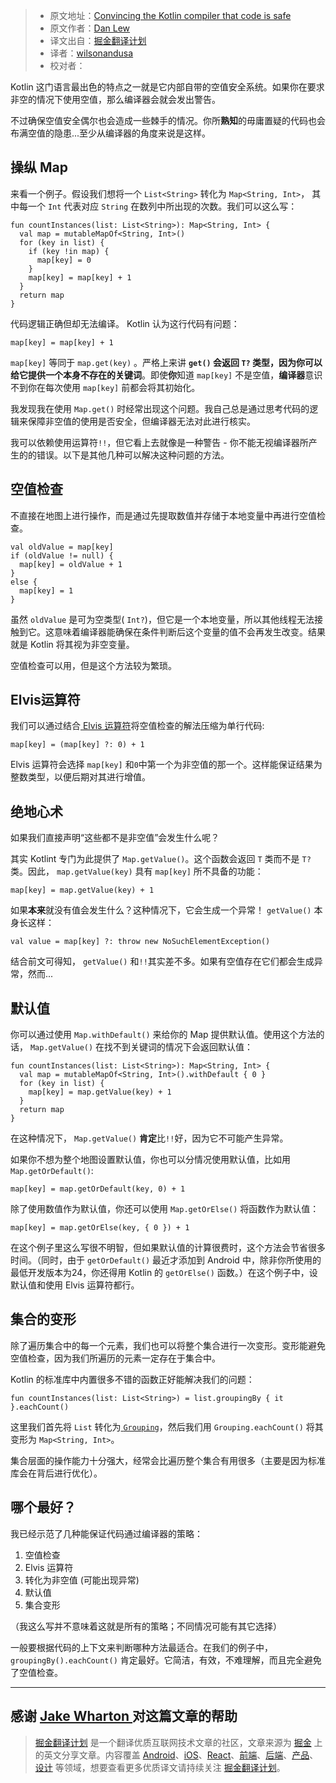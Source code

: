 > * 原文地址：[Convincing the Kotlin compiler that code is safe](http://blog.danlew.net/2017/06/14/convincing-the-kotlin-compiler-that-code-is-safe/)
> * 原文作者：[Dan Lew](http://blog.danlew.net/)
> * 译文出自：[掘金翻译计划](https://github.com/xitu/gold-miner)
> * 译者：[wilsonandusa](https://github.com/wilsonandusa)
> * 校对者：

 Kotlin 这门语言最出色的特点之一就是它内部自带的空值安全系统。如果你在要求非空的情况下使用空值，那么编译器会就会发出警告。

不过确保空值安全偶尔也会造成一些棘手的情况。你所**熟知**的毋庸置疑的代码也会布满空值的隐患...至少从编译器的角度来说是这样。

## 操纵 Map

来看一个例子。假设我们想将一个 `List<String>` 转化为 `Map<String, Int>`， 其中每一个 `Int` 代表对应 `String` 在数列中所出现的次数。我们可以这么写：

    fun countInstances(list: List<String>): Map<String, Int> {
      val map = mutableMapOf<String, Int>()
      for (key in list) {
        if (key !in map) {
          map[key] = 0
        }
        map[key] = map[key] + 1
      }
      return map
    }


代码逻辑正确但却无法编译。 Kotlin 认为这行代码有问题：

    map[key] = map[key] + 1



 `map[key]` 等同于 `map.get(key)` 。严格上来讲 **`get()` 会返回 `T?` 类型，因为你可以给它提供一个本身不存在的关键词**。即使**你**知道 `map[key]` 不是空值，**编译器**意识不到你在每次使用 `map[key]` 前都会将其初始化。

我发现我在使用 `Map.get()` 时经常出现这个问题。我自己总是通过思考代码的逻辑来保障非空值的使用是否安全，但编译器无法对此进行核实。

我可以依赖使用运算符`!!`，但它看上去就像是一种警告 - 你不能无视编译器所产生的的错误。以下是其他几种可以解决这种问题的方法。

## 空值检查

不直接在地图上进行操作，而是通过先提取数值并存储于本地变量中再进行空值检查。

    val oldValue = map[key]
    if (oldValue != null) {
      map[key] = oldValue + 1
    }
    else {
      map[key] = 1
    }

虽然 `oldValue` 是可为空类型( `Int?`)，但它是一个本地变量，所以其他线程无法接触到它。这意味着编译器能确保在条件判断后这个变量的值不会再发生改变。结果就是 Kotlin 将其视为非空变量。

空值检查可以用，但是这个方法较为繁琐。

## Elvis运算符
我们可以通过结合[ Elvis 运算符](https://kotlinlang.org/docs/reference/null-safety.html#elvis-operator)将空值检查的解法压缩为单行代码:

    map[key] = (map[key] ?: 0) + 1


 Elvis 运算符会选择 `map[key]` 和`0`中第一个为非空值的那一个。这样能保证结果为整数类型，以便后期对其进行增值。

## 绝地心术
如果我们直接声明“这些都不是非空值”会发生什么呢？

其实 Kotlint 专门为此提供了 `Map.getValue()`。这个函数会返回 `T` 类而不是 `T?` 类。因此， `map.getValue(key)` 具有 `map[key]` 所不具备的功能：

    map[key] = map.getValue(key) + 1


如果**本来**就没有值会发生什么？这种情况下，它会生成一个异常！ `getValue()` 本身长这样：

    val value = map[key] ?: throw new NoSuchElementException()



结合前文可得知， `getValue()` 和`!!`其实差不多。如果有空值存在它们都会生成异常，然而...

## 默认值

你可以通过使用 `Map.withDefault()` 来给你的 Map 提供默认值。使用这个方法的话， `Map.getValue()` 在找不到关键词的情况下会返回默认值：

    fun countInstances(list: List<String>): Map<String, Int> {
      val map = mutableMapOf<String, Int>().withDefault { 0 }
      for (key in list) {
        map[key] = map.getValue(key) + 1
      }
      return map
    }



在这种情况下， `Map.getValue()` **肯定**比`!!`好，因为它不可能产生异常。

如果你不想为整个地图设置默认值，你也可以分情况使用默认值，比如用 `Map.getOrDefault()`:

    map[key] = map.getOrDefault(key, 0) + 1


除了使用数值作为默认值，你还可以使用 `Map.getOrElse()` 将函数作为默认值：

    map[key] = map.getOrElse(key, { 0 }) + 1



在这个例子里这么写很不明智，但如果默认值的计算很费时，这个方法会节省很多时间。（同时，由于 `getOrDefault()` 最近才添加到 Android 中，除非你所使用的最低开发版本为24，你还得用 Kotlin 的 `getOrElse()` 函数。）在这个例子中，设默认值和使用 Elvis 运算符都行。

## 集合的变形

除了遍历集合中的每一个元素，我们也可以将整个集合进行一次变形。变形能避免空值检查，因为我们所遍历的元素一定存在于集合中。

 Kotlin 的标准库中内置很多不错的函数正好能解决我们的问题：

    fun countInstances(list: List<String>) = list.groupingBy { it }.eachCount()


这里我们首先将 `List` 转化为[ `Grouping`](https://kotlinlang.org/api/latest/jvm/stdlib/kotlin.collections/-grouping/)，然后我们用 `Grouping.eachCount()` 将其变形为 `Map<String, Int>`。

集合层面的操作能力十分强大，经常会比遍历整个集合有用很多（主要是因为标准库会在背后进行优化）。

## 哪个最好？

我已经示范了几种能保证代码通过编译器的策略：
1. 空值检查
2.  Elvis 运算符
3. 转化为非空值 (可能出现异常)
4. 默认值
5. 集合变形

（我这么写并不意味着这就是所有的策略；不同情况可能有其它选择）

一般要根据代码的上下文来判断哪种方法最适合。在我们的例子中， `groupingBy().eachCount()` 肯定最好。它简洁，有效，不难理解，而且完全避免了空值检查。

---

**感谢 [Jake Wharton ](https://twitter.com/JakeWharton)对这篇文章的帮助**
---

> [掘金翻译计划](https://github.com/xitu/gold-miner) 是一个翻译优质互联网技术文章的社区，文章来源为 [掘金](https://juejin.im) 上的英文分享文章。内容覆盖 [Android](https://github.com/xitu/gold-miner#android)、[iOS](https://github.com/xitu/gold-miner#ios)、[React](https://github.com/xitu/gold-miner#react)、[前端](https://github.com/xitu/gold-miner#前端)、[后端](https://github.com/xitu/gold-miner#后端)、[产品](https://github.com/xitu/gold-miner#产品)、[设计](https://github.com/xitu/gold-miner#设计) 等领域，想要查看更多优质译文请持续关注 [掘金翻译计划](https://github.com/xitu/gold-miner)。
